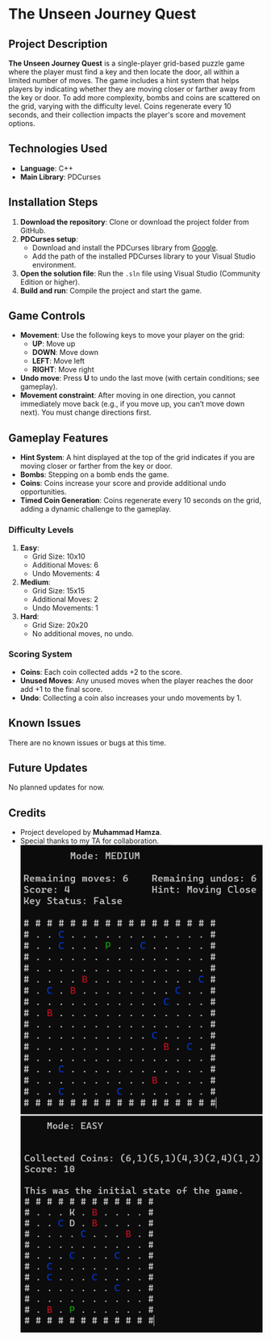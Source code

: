 # The Unseen Journey Quest

## Project Description
**The Unseen Journey Quest** is a single-player grid-based puzzle game where the player must find a key and then locate the door, all within a limited number of moves. The game includes a hint system that helps players by indicating whether they are moving closer or farther away from the key or door. To add more complexity, bombs and coins are scattered on the grid, varying with the difficulty level. Coins regenerate every 10 seconds, and their collection impacts the player's score and movement options.

## Technologies Used
- **Language**: C++
- **Main Library**: PDCurses

## Installation Steps
1. **Download the repository**: Clone or download the project folder from GitHub.
2. **PDCurses setup**:
   - Download and install the PDCurses library from [Google](https://pdcurses.sourceforge.io/).
   - Add the path of the installed PDCurses library to your Visual Studio environment.
3. **Open the solution file**: Run the `.sln` file using Visual Studio (Community Edition or higher).
4. **Build and run**: Compile the project and start the game.

## Game Controls
- **Movement**: Use the following keys to move your player on the grid:
  - **UP**: Move up
  - **DOWN**: Move down
  - **LEFT**: Move left
  - **RIGHT**: Move right
- **Undo move**: Press **U** to undo the last move (with certain conditions; see gameplay).
- **Movement constraint**: After moving in one direction, you cannot immediately move back (e.g., if you move up, you can’t move down next). You must change directions first.

## Gameplay Features
- **Hint System**: A hint displayed at the top of the grid indicates if you are moving closer or farther from the key or door.
- **Bombs**: Stepping on a bomb ends the game. 
- **Coins**: Coins increase your score and provide additional undo opportunities.
- **Timed Coin Generation**: Coins regenerate every 10 seconds on the grid, adding a dynamic challenge to the gameplay.

### Difficulty Levels
1. **Easy**:
   - Grid Size: 10x10
   - Additional Moves: 6
   - Undo Movements: 4
2. **Medium**:
   - Grid Size: 15x15
   - Additional Moves: 2
   - Undo Movements: 1
3. **Hard**:
   - Grid Size: 20x20
   - No additional moves, no undo.

### Scoring System
- **Coins**: Each coin collected adds +2 to the score.
- **Unused Moves**: Any unused moves when the player reaches the door add +1 to the final score.
- **Undo**: Collecting a coin also increases your undo movements by 1.

## Known Issues
There are no known issues or bugs at this time.

## Future Updates
No planned updates for now.

## Credits
- Project developed by **Muhammad Hamza**.
- Special thanks to my TA for collaboration.
![Game Screenshot 1](https://github.com/Hamza0590/DS-Game/blob/main/DS2/Screenshot%202024-10-20%20230531.png?raw=true)
![Game Screenshot 2](https://github.com/Hamza0590/DS-Game/blob/main/DS2/Screenshot%202024-10-20%20231140.png?raw=true)


